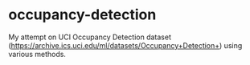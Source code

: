 # occupancy-detection
My attempt on UCI Occupancy Detection dataset (https://archive.ics.uci.edu/ml/datasets/Occupancy+Detection+) using various methods.


